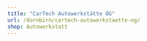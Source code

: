 ```yaml
---
title: "CarTech Autowerkstätte OG"
url: /dornbirn/cartech-autowerkstaette-og/
shop: Autowerkstatt
---
```

